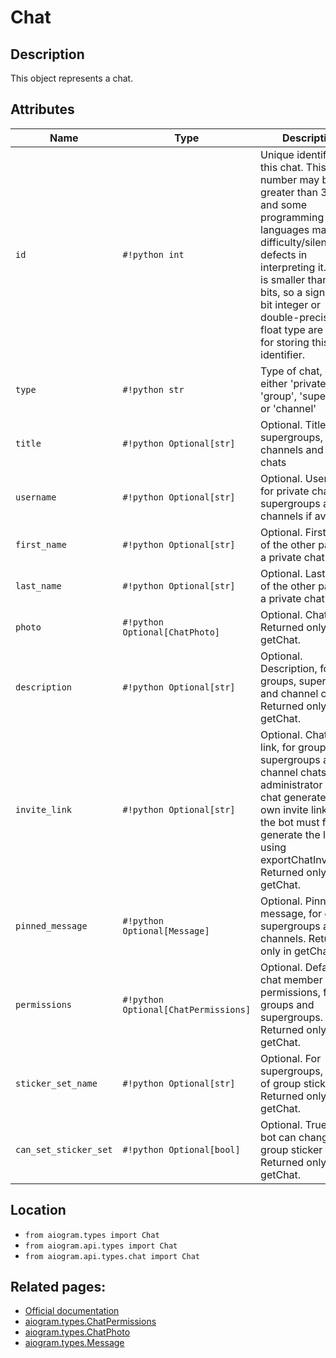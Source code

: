 # Chat

## Description

This object represents a chat.


## Attributes

| Name | Type | Description |
| - | - | - |
| `id` | `#!python int` | Unique identifier for this chat. This number may be greater than 32 bits and some programming languages may have difficulty/silent defects in interpreting it. But it is smaller than 52 bits, so a signed 64 bit integer or double-precision float type are safe for storing this identifier. |
| `type` | `#!python str` | Type of chat, can be either 'private', 'group', 'supergroup' or 'channel' |
| `title` | `#!python Optional[str]` | Optional. Title, for supergroups, channels and group chats |
| `username` | `#!python Optional[str]` | Optional. Username, for private chats, supergroups and channels if available |
| `first_name` | `#!python Optional[str]` | Optional. First name of the other party in a private chat |
| `last_name` | `#!python Optional[str]` | Optional. Last name of the other party in a private chat |
| `photo` | `#!python Optional[ChatPhoto]` | Optional. Chat photo. Returned only in getChat. |
| `description` | `#!python Optional[str]` | Optional. Description, for groups, supergroups and channel chats. Returned only in getChat. |
| `invite_link` | `#!python Optional[str]` | Optional. Chat invite link, for groups, supergroups and channel chats. Each administrator in a chat generates their own invite links, so the bot must first generate the link using exportChatInviteLink. Returned only in getChat. |
| `pinned_message` | `#!python Optional[Message]` | Optional. Pinned message, for groups, supergroups and channels. Returned only in getChat. |
| `permissions` | `#!python Optional[ChatPermissions]` | Optional. Default chat member permissions, for groups and supergroups. Returned only in getChat. |
| `sticker_set_name` | `#!python Optional[str]` | Optional. For supergroups, name of group sticker set. Returned only in getChat. |
| `can_set_sticker_set` | `#!python Optional[bool]` | Optional. True, if the bot can change the group sticker set. Returned only in getChat. |



## Location

- `from aiogram.types import Chat`
- `from aiogram.api.types import Chat`
- `from aiogram.api.types.chat import Chat`

## Related pages:

- [Official documentation](https://core.telegram.org/bots/api#chat)
- [aiogram.types.ChatPermissions](../types/chat_permissions.md)
- [aiogram.types.ChatPhoto](../types/chat_photo.md)
- [aiogram.types.Message](../types/message.md)
